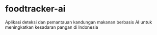 # foodtracker-ai
Aplikasi deteksi dan pemantauan kandungan makanan berbasis AI untuk meningkatkan kesadaran pangan di Indonesia
